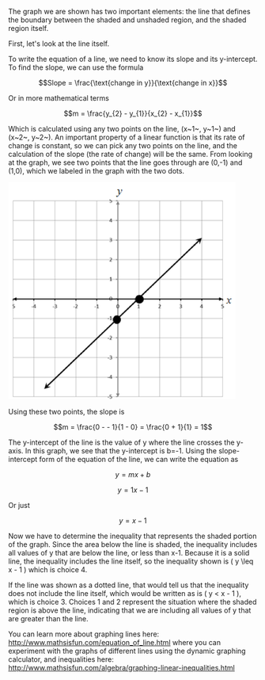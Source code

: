 The graph we are shown has two important elements: the line that defines
the boundary between the shaded and unshaded region, and the shaded
region itself.

First, let's look at the line itself.

To write the equation of a line, we need to know its slope and its
y-intercept. To find the slope, we can use the formula

$$Slope = \frac{\text{change in y}}{\text{change in x}}$$

Or in more mathematical terms

$$m = \frac{y_{2} - y_{1}}{x_{2} - x_{1}}$$

Which is calculated using any two points on the line, (x~1~, y~1~) and
(x~2~, y~2~). An important property of a linear function is that its
rate of change is constant, so we can pick any two points on the line,
and the calculation of the slope (the rate of change) will be the same.
From looking at the graph, we see two points that the line goes through
are (0,-1) and (1,0), which we labeled in the graph with the two dots.

![](NY-2013-06-20.png)

Using these two points, the slope is

$$m = \frac{0 - - 1}{1 - 0} = \frac{0 + 1}{1} = 1$$

The y-intercept of the line is the value of y where the line crosses the
y-axis. In this graph, we see that the y-intercept is b=-1. Using the
slope-intercept form of the equation of the line, we can write the
equation as

$$y = mx + b$$

$$y = 1x - 1$$

Or just

$$y = x - 1$$

Now we have to determine the inequality that represents the shaded
portion of the graph. Since the area below the line is shaded, the
inequality includes all values of y that are below the line, or less
than x-1. Because it is a solid line, the inequality includes the line
itself, so the inequality shown is \( y \leq x - 1 \) which is choice 4.

If the line was shown as a dotted line, that would tell us that the
inequality does not include the line itself, which would be written as
is \( y < x - 1 \), which is choice 3. Choices 1 and 2 represent the
situation where the shaded region is above the line, indicating that we
are including all values of y that are greater than the line.

You can learn more about graphing lines here:
<http://www.mathsisfun.com/equation_of_line.html> where you can
experiment with the graphs of different lines using the dynamic graphing
calculator, and inequalities here:
<http://www.mathsisfun.com/algebra/graphing-linear-inequalities.html>
